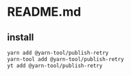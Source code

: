 # README.md

    

## install

```bash
yarn add @yarn-tool/publish-retry
yarn-tool add @yarn-tool/publish-retry
yt add @yarn-tool/publish-retry
```

